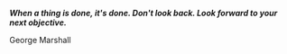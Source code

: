_**When a thing is done, it's done. Don't look back. Look forward to your next objective.**_

George Marshall